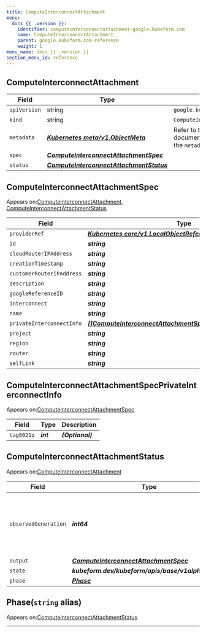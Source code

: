 ```yaml
---
title: ComputeInterconnectAttachment
menu:
  docs_{{ .version }}:
    identifier: computeinterconnectattachment-google.kubeform.com
    name: ComputeInterconnectAttachment
    parent: google.kubeform.com-reference
    weight: 1
menu_name: docs_{{ .version }}
section_menu_id: reference
---
```


## ComputeInterconnectAttachment
| Field | Type | Description |
| ------ | ----- | ----------- |
| `apiVersion` | string | `google.kubeform.com/v1alpha1` |
|    `kind` | string | `ComputeInterconnectAttachment` |
| `metadata` | ***[Kubernetes meta/v1.ObjectMeta](https://kubernetes.io/docs/reference/generated/kubernetes-api/v1.13/#objectmeta-v1-meta)***|Refer to the Kubernetes API documentation for the fields of the `metadata` field.|
| `spec` | ***[ComputeInterconnectAttachmentSpec](#computeinterconnectattachmentspec)***||
| `status` | ***[ComputeInterconnectAttachmentStatus](#computeinterconnectattachmentstatus)***||
## ComputeInterconnectAttachmentSpec

Appears on:[ComputeInterconnectAttachment](#computeinterconnectattachment), [ComputeInterconnectAttachmentStatus](#computeinterconnectattachmentstatus)

| Field | Type | Description |
| ------ | ----- | ----------- |
| `providerRef` | ***[Kubernetes core/v1.LocalObjectReference](https://kubernetes.io/docs/reference/generated/kubernetes-api/v1.13/#localobjectreference-v1-core)***||
| `id` | ***string***||
| `cloudRouterIPAddress` | ***string***| ***(Optional)*** |
| `creationTimestamp` | ***string***| ***(Optional)*** |
| `customerRouterIPAddress` | ***string***| ***(Optional)*** |
| `description` | ***string***| ***(Optional)*** |
| `googleReferenceID` | ***string***| ***(Optional)*** |
| `interconnect` | ***string***||
| `name` | ***string***||
| `privateInterconnectInfo` | ***[[]ComputeInterconnectAttachmentSpecPrivateInterconnectInfo](#computeinterconnectattachmentspecprivateinterconnectinfo)***| ***(Optional)*** |
| `project` | ***string***| ***(Optional)*** |
| `region` | ***string***| ***(Optional)*** |
| `router` | ***string***||
| `selfLink` | ***string***| ***(Optional)*** |
## ComputeInterconnectAttachmentSpecPrivateInterconnectInfo

Appears on:[ComputeInterconnectAttachmentSpec](#computeinterconnectattachmentspec)

| Field | Type | Description |
| ------ | ----- | ----------- |
| `tag8021q` | ***int***| ***(Optional)*** |
## ComputeInterconnectAttachmentStatus

Appears on:[ComputeInterconnectAttachment](#computeinterconnectattachment)

| Field | Type | Description |
| ------ | ----- | ----------- |
| `observedGeneration` | ***int64***| ***(Optional)*** Resource generation, which is updated on mutation by the API Server.|
| `output` | ***[ComputeInterconnectAttachmentSpec](#computeinterconnectattachmentspec)***| ***(Optional)*** |
| `state` | ***kubeform.dev/kubeform/apis/base/v1alpha1.State***| ***(Optional)*** |
| `phase` | ***[Phase](#phase)***| ***(Optional)*** |
## Phase(`string` alias)

Appears on:[ComputeInterconnectAttachmentStatus](#computeinterconnectattachmentstatus)

---
